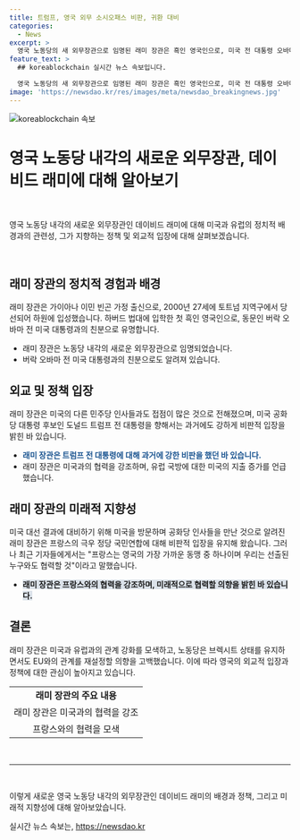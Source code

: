 ```yaml
---
title: 트럼프, 영국 외무 소시오패스 비판, 귀환 대비
categories:
  - News
excerpt: >
  영국 노동당의 새 외무장관으로 임명된 래미 장관은 흑인 영국인으로, 미국 전 대통령 오바마와 친분이 있다. 그는 트럼프 전 대통령에 대한 강력한 비판으로 알려져 있으며, 미국 공화당과의 접촉도 많다. 이에 래미 장관은 총선 이전부터 미국을 방문하며 대선 결과에 대비하고 있으며, 유럽연합과의 관계 재설정과 관련한 관심도 높다. 래미 장관은 프랑스의 극우 정당과 관련한 강도 높은 비판도 받았으나, 프랑스와의 협력을 강조하며 민주주의를 지지한다고 전했다.
feature_text: >
  ## koreablockchain 실시간 뉴스 속보입니다.

  영국 노동당의 새 외무장관으로 임명된 래미 장관은 흑인 영국인으로, 미국 전 대통령 오바마와 친분이 있다. 그는 트럼프 전 대통령에 대한 강력한 비판으로 알려져 있으며, 미국 공화당과의 접촉도 많다. 이에 래미 장관은 총선 이전부터 미국을 방문하며 대선 결과에 대비하고 있으며, 유럽연합과의 관계 재설정과 관련한 관심도 높다. 래미 장관은 프랑스의 극우 정당과 관련한 강도 높은 비판도 받았으나, 프랑스와의 협력을 강조하며 민주주의를 지지한다고 전했다.
image: 'https://newsdao.kr/res/images/meta/newsdao_breakingnews.jpg'
---
```


<p><img src="https://newsdao.kr/res/images/meta/newsdao_breakingnews.jpg" alt="koreablockchain 속보" /></p>

<h1 data-ke-size="size26">영국 노동당 내각의 새로운 외무장관, 데이비드 래미에 대해 알아보기</h1>

<p data-ke-size="size16">&nbsp;</p>

<p>영국 노동당 내각의 새로운 외무장관인 데이비드 래미에 대해 미국과 유럽의 정치적 배경과의 관련성, 그가 지향하는 정책 및 외교적 입장에 대해 살펴보겠습니다.</p>

<p data-ke-size="size16">&nbsp;</p>

<h2 data-ke-size="size26">래미 장관의 정치적 경험과 배경</h2>

<p data-ke-size="size16">래미 장관은 가이아나 이민 빈곤 가정 출신으로, 2000년 27세에 토트넘 지역구에서 당선되어 하원에 입성했습니다. 하버드 법대에 입학한 첫 흑인 영국인으로, 동문인 버락 오바마 전 미국 대통령과의 친분으로 유명합니다. </p>

<ul>
  <li>래미 장관은 노동당 내각의 새로운 외무장관으로 임명되었습니다.</li>
  <li>버락 오바마 전 미국 대통령과의 친분으로도 알려져 있습니다.</li>
</ul>

<h2 data-ke-size="size26">외교 및 정책 입장</h2>

<p data-ke-size="size16">래미 장관은 미국의 다른 민주당 인사들과도 접점이 많은 것으로 전해졌으며, 미국 공화당 대통령 후보인 도널드 트럼프 전 대통령을 향해서는 과거에도 강하게 비판적 입장을 밝힌 바 있습니다.</p>

<ul>
  <li><b><span style="color: #1a5490;">래미 장관은 트럼프 전 대통령에 대해 과거에 강한 비판을 했던 바 있습니다.</span></b></li>
  <li>래미 장관은 미국과의 협력을 강조하며, 유럽 국방에 대한 미국의 지출 증가를 언급했습니다.</li>
</ul>

<h2 data-ke-size="size26">래미 장관의 미래적 지향성</h2>

<p data-ke-size="size16">미국 대선 결과에 대비하기 위해 미국을 방문하며 공화당 인사들을 만난 것으로 알려진 래미 장관은 프랑스의 극우 정당 국민연합에 대해 비판적 입장을 유지해 왔습니다. 그러나 최근 기자들에게서는 "프랑스는 영국의 가장 가까운 동맹 중 하나이며 우리는 선출된 누구와도 협력할 것"이라고 말했습니다.</p>

<ul>
  <li><b><span style="background-color: #21538527;">래미 장관은 프랑스와의 협력을 강조하며, 미래적으로 협력할 의향을 밝힌 바 있습니다.</span></b></li>
</ul>

<h2 data-ke-size="size26">결론</h2>

<p data-ke-size="size16">래미 장관은 미국과 유럽과의 관계 강화를 모색하고, 노동당은 브렉시트 상태를 유지하면서도 EU와의 관계를 재설정할 의향을 고백했습니다. 이에 따라 영국의 외교적 입장과 정책에 대한 관심이 높아지고 있습니다.</p>

<table>
  <tr>
    <td style="text-align: center; height: 17px;"><b>래미 장관의 주요 내용</b></td>
  </tr>
  <tr>
    <td style="text-align: center; height: 17px;">래미 장관은 미국과의 협력을 강조</td>
  </tr>
  <tr>
    <td style="text-align: center; height: 17px;">프랑스와의 협력을 모색</td>
  </tr>
</table>

<p data-ke-size="size16">&nbsp;</p>

<hr>

<p data-ke-size="size16">&nbsp;</p>

<p>이렇게 새로운 영국 노동당 내각의 외무장관인 데이비드 래미의 배경과 정책, 그리고 미래적 지향성에 대해 알아보았습니다.</p>
실시간 뉴스 속보는, <a href="https://newsdao.kr" rel="dofollow">https://newsdao.kr</a>



